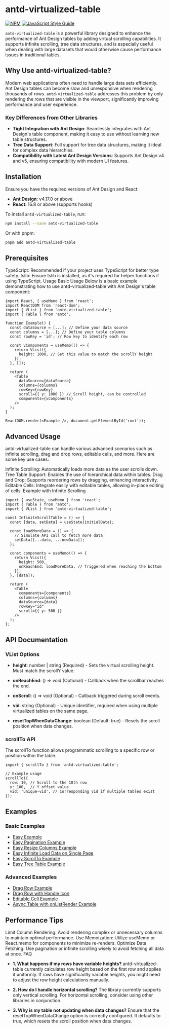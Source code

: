 # antd-virtualized-table

[![NPM](https://img.shields.io/npm/v/antd-virtualized-table.svg)](https://www.npmjs.com/package/antd-virtualized-table) [![JavaScript Style Guide](https://img.shields.io/badge/code_style-standard-brightgreen.svg)](https://standardjs.com)

`antd-virtualized-table` is a powerful library designed to enhance the performance of Ant Design tables by adding virtual scrolling capabilities. It supports infinite scrolling, tree data structures, and is especially useful when dealing with large datasets that would otherwise cause performance issues in traditional tables.

## Why Use antd-virtualized-table?

Modern web applications often need to handle large data sets efficiently. Ant Design tables can become slow and unresponsive when rendering thousands of rows. `antd-virtualized-table` addresses this problem by only rendering the rows that are visible in the viewport, significantly improving performance and user experience.

### Key Differences from Other Libraries

- **Tight Integration with Ant Design**: Seamlessly integrates with Ant Design's table component, making it easy to use without learning new table structures.
- **Tree Data Support**: Full support for tree data structures, making it ideal for complex data hierarchies.
- **Compatibility with Latest Ant Design Versions**: Supports Ant Design v4 and v5, ensuring compatibility with modern UI features.

## Installation

Ensure you have the required versions of Ant Design and React:

- **Ant Design**: v4.17.0 or above
- **React**: 16.8 or above (supports hooks)

To install `antd-virtualized-table`, run:

```bash
npm install --save antd-virtualized-table
```

Or with pnpm:

```bash
pnpm add antd-virtualized-table
```

## Prerequisites
TypeScript: Recommended if your project uses TypeScript for better type safety.
tslib: Ensure tslib is installed, as it's required for helper functions if using TypeScript.
Usage
Basic Usage
Below is a basic example demonstrating how to use antd-virtualized-table with Ant Design's table component:

```tsx
import React, { useMemo } from 'react';
import ReactDOM from 'react-dom';
import { VList } from 'antd-virtualized-table';
import { Table } from 'antd';

function Example() {
  const dataSource = [...]; // Define your data source
  const columns = [...]; // Define your table columns
  const rowKey = 'id'; // Row key to identify each row

  const vComponents = useMemo(() => {
    return VList({
      height: 1000, // Set this value to match the scrollY height
    });
  }, []);

  return (
    <Table
      dataSource={dataSource}
      columns={columns}
      rowKey={rowKey}
      scroll={{ y: 1000 }} // Scroll height, can be controlled
      components={vComponents}
    />
  );
}

ReactDOM.render(<Example />, document.getElementById('root'));
```

## Advanced Usage
antd-virtualized-table can handle various advanced scenarios such as infinite scrolling, drag and drop rows, editable cells, and more. Here are some key use cases:

Infinite Scrolling: Automatically loads more data as the user scrolls down.
Tree Table Support: Enables the use of hierarchical data within tables.
Drag and Drop: Supports reordering rows by dragging, enhancing interactivity.
Editable Cells: Integrate easily with editable tables, allowing in-place editing of cells.
Example with Infinite Scrolling

```tsx
import { useState, useMemo } from 'react';
import { Table } from 'antd';
import { VList } from 'antd-virtualized-table';

const InfiniteScrollTable = () => {
  const [data, setData] = useState(initialData);

  const loadMoreData = () => {
    // Simulate API call to fetch more data
    setData([...data, ...newData]);
  };

  const components = useMemo(() => {
    return VList({
      height: 500,
      onReachEnd: loadMoreData, // Triggered when reaching the bottom
    });
  }, [data]);

  return (
    <Table
      components={components}
      columns={columns}
      dataSource={data}
      rowKey="id"
      scroll={{ y: 500 }}
    />
  );
};
```

## API Documentation

### VList Options
- **height**: number | string (Required) - Sets the virtual scrolling height. Must match the scrollY value.

- **onReachEnd**: () => void (Optional) - Callback when the scrollbar reaches the end.

- **onScroll**: () => void (Optional) - Callback triggered during scroll events.

- **vid**: string (Optional) - Unique identifier, required when using multiple virtualized tables on the same page.

- **resetTopWhenDataChange**: boolean (Default: true) - Resets the scroll position when data changes.

### scrollTo API
The scrollTo function allows programmatic scrolling to a specific row or position within the table.

```tsx
import { scrollTo } from 'antd-virtualized-table';

// Example usage
scrollTo({
  row: 10, // Scroll to the 10th row
  y: 100,  // Y offset value
  vid: 'unique-vid', // Corresponding vid if multiple tables exist
});
```

## Examples

### Basic Examples

- [Easy Example](https://codesandbox.io/s/festive-worker-wc5wp)
- [Easy Pagination Example](https://codesandbox.io/s/gracious-resonance-tmw44)
- [Easy Resize Columns Example](https://codesandbox.io/s/vibrant-darkness-kvt56?file=/index.js)
- [Easy Infinite Load Data on Single Page](https://codesandbox.io/s/reachend-wuxianjiazaixunigundong-y9nhd)
- [Easy ScrollTo Example](https://codesandbox.io/s/scrollto-jx10t)
- [Easy Tree Table Example](https://codesandbox.io/s/reachend-wuxianjiazaixunigundong-forked-63iom?file=/src/index.tsx)

### Advanced Examples

- [Drag Row Example](https://codesandbox.io/s/drag-row-1fjg4?file=/index.js)
- [Drag Row with Handle Icon](https://codesandbox.io/s/tuozhuaishoubinglie-antd4156-forked-1d6z1?file=/index.js)
- [Editable Cell Example](https://codesandbox.io/s/editable-example-3656ln?file=/src/App.js)
- [Async Table with onListRender Example](https://codesandbox.io/s/shu-xing-biao-ge-forked-4lt6u?file=/src/index.tsx)


## Performance Tips
Limit Column Rendering: Avoid rendering complex or unnecessary columns to maintain optimal performance.
Use Memoization: Utilize useMemo or React.memo for components to minimize re-renders.
Optimize Data Fetching: Use pagination or infinite scrolling wisely to avoid fetching all data at once.
FAQ

- **1. What happens if my rows have variable heights?**
antd-virtualized-table currently calculates row height based on the first row and applies it uniformly. If rows have significantly variable heights, you might need to adjust the row height calculations manually.

- **2. How do I handle horizontal scrolling?**
The library currently supports only vertical scrolling. For horizontal scrolling, consider using other libraries in conjunction.

- **3. Why is my table not updating when data changes?**
Ensure that the resetTopWhenDataChange option is correctly configured. It defaults to true, which resets the scroll position when data changes.